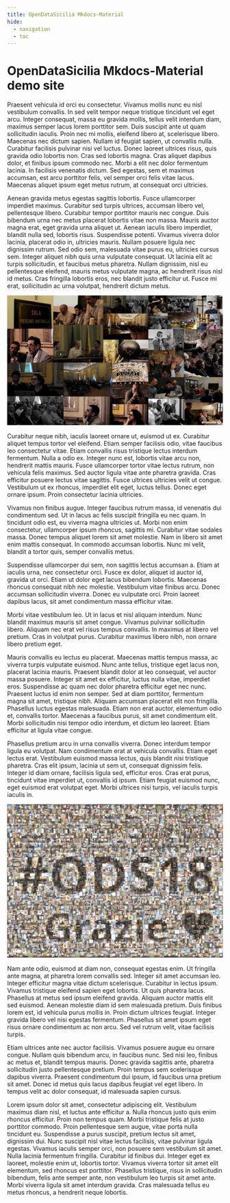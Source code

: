 ```yaml
---
title: OpenDataSicilia Mkdocs-Material
hide:
  - navigation
  - toc
---
```

# OpenDataSicilia Mkdocs-Material demo site

Praesent vehicula id orci eu consectetur. Vivamus mollis nunc eu nisl vestibulum convallis. In sed velit tempor neque tristique tincidunt vel eget arcu. Integer consequat, massa eu gravida mollis, tellus velit interdum diam, maximus semper lacus lorem porttitor sem. Duis suscipit ante ut quam sollicitudin iaculis. Proin nec mi mollis, eleifend libero at, scelerisque libero. Maecenas nec dictum sapien. Nullam id feugiat sapien, ut convallis nulla. Curabitur facilisis pulvinar nisi vel luctus. Donec laoreet ultrices risus, quis gravida odio lobortis non. Cras sed lobortis magna. Cras aliquet dapibus dolor, et finibus ipsum commodo nec. Morbi a elit nec dolor fermentum lacinia. In facilisis venenatis dictum. Sed egestas, sem et maximus accumsan, est arcu porttitor felis, vel semper orci felis vitae lacus. Maecenas aliquet ipsum eget metus rutrum, at consequat orci ultricies.

Aenean gravida metus egestas sagittis lobortis. Fusce ullamcorper imperdiet maximus. Curabitur sed turpis ultrices, accumsan libero vel, pellentesque libero. Curabitur tempor porttitor mauris nec congue. Duis bibendum urna nec metus placerat lobortis vitae non massa. Mauris auctor magna erat, eget gravida urna aliquet ut. Aenean iaculis libero imperdiet, blandit nulla sed, lobortis risus. Suspendisse potenti. Vivamus viverra dolor lacinia, placerat odio in, ultricies mauris. Nullam posuere ligula nec dignissim rutrum. Sed odio sem, malesuada vitae purus eu, ultricies cursus sem. Integer aliquet nibh quis urna vulputate consequat. Ut lacinia elit ac turpis sollicitudin, et faucibus metus pharetra. Nullam dignissim, nisl eu pellentesque eleifend, mauris metus vulputate magna, ac hendrerit risus nisl id metus. Cras fringilla lobortis eros, nec blandit justo efficitur ut. Fusce mi erat, sollicitudin ac urna volutpat, hendrerit dictum metus.

![](img/ods18.jpg)

Curabitur neque nibh, iaculis laoreet ornare ut, euismod ut ex. Curabitur aliquet tempus tortor vel eleifend. Etiam semper facilisis odio, vitae faucibus leo consectetur vitae. Etiam convallis risus tristique lectus interdum fermentum. Nulla a odio ex. Integer nunc est, lobortis vitae arcu non, hendrerit mattis mauris. Fusce ullamcorper tortor vitae lectus rutrum, non vehicula felis maximus. Sed auctor ligula vitae ante pharetra gravida. Cras efficitur posuere lectus vitae sagittis. Fusce ultrices ultricies velit ut congue. Vestibulum ut ex rhoncus, imperdiet elit eget, luctus tellus. Donec eget ornare ipsum. Proin consectetur lacinia ultricies.

Vivamus non finibus augue. Integer faucibus rutrum massa, id venenatis dui condimentum sed. Ut in lacus ac felis suscipit fringilla eu nec quam. In tincidunt odio est, eu viverra magna ultricies ut. Morbi non enim consectetur, ullamcorper ipsum rhoncus, sagittis mi. Curabitur vitae sodales massa. Donec tempus aliquet lorem sit amet molestie. Nam in libero sit amet enim mattis consequat. In commodo accumsan lobortis. Nunc mi velit, blandit a tortor quis, semper convallis metus.

Suspendisse ullamcorper dui sem, non sagittis lectus accumsan a. Etiam at iaculis urna, nec consectetur orci. Fusce ex dolor, aliquet id auctor id, gravida ut orci. Etiam ut dolor eget lacus bibendum lobortis. Maecenas rhoncus consequat nibh nec molestie. Vestibulum vitae finibus arcu. Donec accumsan sollicitudin viverra. Donec eu vulputate orci. Proin laoreet dapibus lacus, sit amet condimentum massa efficitur vitae.

Morbi vitae vestibulum leo. Ut in lacus et nisl aliquam interdum. Nunc blandit maximus mauris sit amet congue. Vivamus pulvinar sollicitudin libero. Aliquam nec erat vel risus tempus convallis. In maximus at libero vel pretium. Cras in volutpat purus. Curabitur maximus libero nibh, non ornare libero pretium eget.

Mauris convallis eu lectus eu placerat. Maecenas mattis tempus massa, ac viverra turpis vulputate euismod. Nunc ante tellus, tristique eget lacus non, placerat lacinia mauris. Praesent blandit dolor at leo consequat, vel auctor massa posuere. Integer sit amet ex efficitur, luctus nulla vitae, imperdiet eros. Suspendisse ac quam nec dolor pharetra efficitur eget nec nunc. Praesent luctus id enim non semper. Sed at diam porttitor, fermentum magna sit amet, tristique nibh. Aliquam accumsan placerat elit non fringilla. Phasellus luctus egestas malesuada. Etiam non erat auctor, elementum odio et, convallis tortor. Maecenas a faucibus purus, sit amet condimentum elit. Morbi sollicitudin nisi tempor odio interdum, et dictum leo laoreet. Etiam efficitur at ligula vitae congue.

Phasellus pretium arcu in urna convallis viverra. Donec interdum tempor ligula eu volutpat. Nam condimentum erat at vehicula convallis. Etiam eget lectus erat. Vestibulum euismod massa lectus, quis blandit nisi tristique pharetra. Cras elit ipsum, lacinia ut sem ut, consequat dignissim felis. Integer id diam ornare, facilisis ligula sed, efficitur eros. Cras erat purus, tincidunt vitae imperdiet ut, convallis id ipsum. Etiam feugiat euismod nunc, eget euismod erat volutpat eget. Morbi ultrices nisi turpis, vel iaculis turpis iaculis in.

![](img/ods18_mosaico.jpg)

Nam ante odio, euismod at diam non, consequat egestas enim. Ut fringilla ante magna, at pharetra lorem convallis sed. Integer sit amet accumsan leo. Integer efficitur magna vitae dictum scelerisque. Curabitur in lectus ipsum. Vivamus tristique eleifend sapien eget lobortis. Ut quis pharetra lacus. Phasellus at metus sed ipsum eleifend gravida. Aliquam auctor mattis elit sed euismod. Aenean molestie diam id sem malesuada pretium. Duis finibus lorem est, id vehicula purus mollis in. Proin dictum ultrices feugiat. Integer gravida libero vel nisi egestas fermentum. Phasellus sit amet ipsum eget risus ornare condimentum ac non arcu. Sed vel rutrum velit, vitae facilisis turpis.

Etiam ultrices ante nec auctor facilisis. Vivamus posuere augue eu ornare congue. Nullam quis bibendum arcu, in faucibus nunc. Sed nisi leo, finibus ac metus et, blandit tempus mauris. Donec gravida sagittis ante, pharetra sollicitudin justo pellentesque pretium. Proin tempus sem scelerisque dapibus viverra. Praesent condimentum dui ipsum, id faucibus urna pretium sit amet. Donec id metus quis lacus dapibus feugiat vel eget libero. In tempus velit ac dolor consequat, id malesuada sapien cursus.

Lorem ipsum dolor sit amet, consectetur adipiscing elit. Vestibulum maximus diam nisl, et luctus ante efficitur a. Nulla rhoncus justo quis enim rhoncus efficitur. Proin non tempus quam. Morbi tristique felis at justo porttitor commodo. Proin pellentesque sem augue, vitae porta nulla tincidunt eu. Suspendisse a purus suscipit, pretium lectus sit amet, dignissim dui. Nunc suscipit nisl vitae lectus facilisis, vitae pulvinar ligula egestas. Vivamus iaculis semper orci, non posuere sem vestibulum sit amet. Nulla lacinia fermentum fringilla. Curabitur id finibus dui. Integer eget ex laoreet, molestie enim ut, lobortis tortor. Vivamus viverra tortor sit amet elit elementum, sed rhoncus est porttitor. Phasellus tristique, risus in sollicitudin bibendum, felis ante semper ante, non vestibulum leo turpis sit amet ante. Morbi viverra ligula sit amet interdum gravida. Cras malesuada tellus eu metus rhoncus, a hendrerit neque lobortis.
  